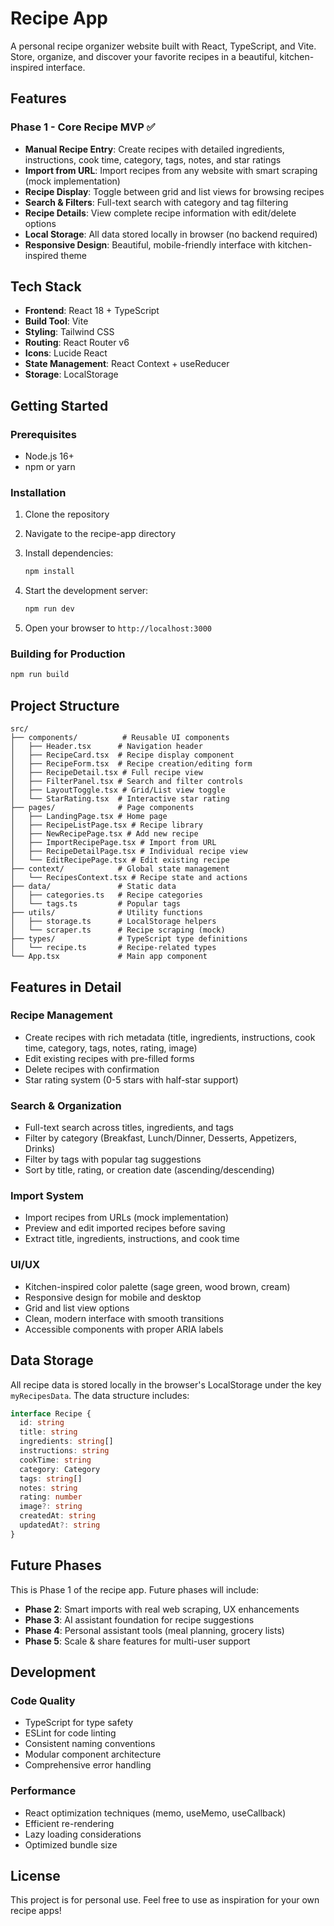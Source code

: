 # Recipe App

A personal recipe organizer website built with React, TypeScript, and Vite. Store, organize, and discover your favorite recipes in a beautiful, kitchen-inspired interface.

## Features

### Phase 1 - Core Recipe MVP ✅

- **Manual Recipe Entry**: Create recipes with detailed ingredients, instructions, cook time, category, tags, notes, and star ratings
- **Import from URL**: Import recipes from any website with smart scraping (mock implementation)
- **Recipe Display**: Toggle between grid and list views for browsing recipes
- **Search & Filters**: Full-text search with category and tag filtering
- **Recipe Details**: View complete recipe information with edit/delete options
- **Local Storage**: All data stored locally in browser (no backend required)
- **Responsive Design**: Beautiful, mobile-friendly interface with kitchen-inspired theme

## Tech Stack

- **Frontend**: React 18 + TypeScript
- **Build Tool**: Vite
- **Styling**: Tailwind CSS
- **Routing**: React Router v6
- **Icons**: Lucide React
- **State Management**: React Context + useReducer
- **Storage**: LocalStorage

## Getting Started

### Prerequisites

- Node.js 16+ 
- npm or yarn

### Installation

1. Clone the repository
2. Navigate to the recipe-app directory
3. Install dependencies:
   ```bash
   npm install
   ```

4. Start the development server:
   ```bash
   npm run dev
   ```

5. Open your browser to `http://localhost:3000`

### Building for Production

```bash
npm run build
```

## Project Structure

```
src/
├── components/          # Reusable UI components
│   ├── Header.tsx      # Navigation header
│   ├── RecipeCard.tsx  # Recipe display component
│   ├── RecipeForm.tsx  # Recipe creation/editing form
│   ├── RecipeDetail.tsx # Full recipe view
│   ├── FilterPanel.tsx # Search and filter controls
│   ├── LayoutToggle.tsx # Grid/List view toggle
│   └── StarRating.tsx  # Interactive star rating
├── pages/              # Page components
│   ├── LandingPage.tsx # Home page
│   ├── RecipeListPage.tsx # Recipe library
│   ├── NewRecipePage.tsx # Add new recipe
│   ├── ImportRecipePage.tsx # Import from URL
│   ├── RecipeDetailPage.tsx # Individual recipe view
│   └── EditRecipePage.tsx # Edit existing recipe
├── context/            # Global state management
│   └── RecipesContext.tsx # Recipe state and actions
├── data/               # Static data
│   ├── categories.ts   # Recipe categories
│   └── tags.ts         # Popular tags
├── utils/              # Utility functions
│   ├── storage.ts      # LocalStorage helpers
│   └── scraper.ts      # Recipe scraping (mock)
├── types/              # TypeScript type definitions
│   └── recipe.ts       # Recipe-related types
└── App.tsx             # Main app component
```

## Features in Detail

### Recipe Management
- Create recipes with rich metadata (title, ingredients, instructions, cook time, category, tags, notes, rating, image)
- Edit existing recipes with pre-filled forms
- Delete recipes with confirmation
- Star rating system (0-5 stars with half-star support)

### Search & Organization
- Full-text search across titles, ingredients, and tags
- Filter by category (Breakfast, Lunch/Dinner, Desserts, Appetizers, Drinks)
- Filter by tags with popular tag suggestions
- Sort by title, rating, or creation date (ascending/descending)

### Import System
- Import recipes from URLs (mock implementation)
- Preview and edit imported recipes before saving
- Extract title, ingredients, instructions, and cook time

### UI/UX
- Kitchen-inspired color palette (sage green, wood brown, cream)
- Responsive design for mobile and desktop
- Grid and list view options
- Clean, modern interface with smooth transitions
- Accessible components with proper ARIA labels

## Data Storage

All recipe data is stored locally in the browser's LocalStorage under the key `myRecipesData`. The data structure includes:

```typescript
interface Recipe {
  id: string
  title: string
  ingredients: string[]
  instructions: string
  cookTime: string
  category: Category
  tags: string[]
  notes: string
  rating: number
  image?: string
  createdAt: string
  updatedAt?: string
}
```

## Future Phases

This is Phase 1 of the recipe app. Future phases will include:

- **Phase 2**: Smart imports with real web scraping, UX enhancements
- **Phase 3**: AI assistant foundation for recipe suggestions
- **Phase 4**: Personal assistant tools (meal planning, grocery lists)
- **Phase 5**: Scale & share features for multi-user support

## Development

### Code Quality
- TypeScript for type safety
- ESLint for code linting
- Consistent naming conventions
- Modular component architecture
- Comprehensive error handling

### Performance
- React optimization techniques (memo, useMemo, useCallback)
- Efficient re-rendering
- Lazy loading considerations
- Optimized bundle size

## License

This project is for personal use. Feel free to use as inspiration for your own recipe apps!
